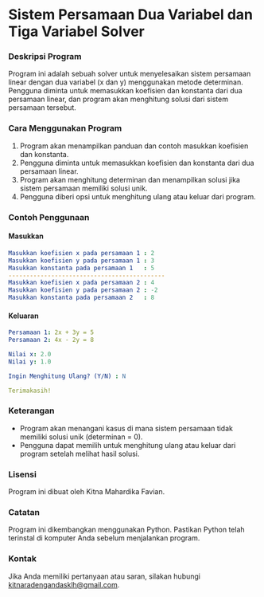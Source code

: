 # Sistem Persamaan Dua Variabel dan Tiga Variabel Solver

### Deskripsi Program
Program ini adalah sebuah solver untuk menyelesaikan sistem persamaan linear dengan dua variabel (x dan y) menggunakan metode determinan. Pengguna diminta untuk memasukkan koefisien dan konstanta dari dua persamaan linear, dan program akan menghitung solusi dari sistem persamaan tersebut.

### Cara Menggunakan Program
1. Program akan menampilkan panduan dan contoh masukkan koefisien dan konstanta.
2. Pengguna diminta untuk memasukkan koefisien dan konstanta dari dua persamaan linear.
3. Program akan menghitung determinan dan menampilkan solusi jika sistem persamaan memiliki solusi unik.
4. Pengguna diberi opsi untuk menghitung ulang atau keluar dari program.

### Contoh Penggunaan
#### Masukkan
```yaml
Masukkan koefisien x pada persamaan 1 : 2
Masukkan koefisien y pada persamaan 1 : 3
Masukkan konstanta pada persamaan 1   : 5
--------------------------------------------
Masukkan koefisien x pada persamaan 2 : 4
Masukkan koefisien y pada persamaan 2 : -2
Masukkan konstanta pada persamaan 2   : 8
```
#### Keluaran
```yaml
Persamaan 1: 2x + 3y = 5
Persamaan 2: 4x - 2y = 8

Nilai x: 2.0
Nilai y: 1.0

Ingin Menghitung Ulang? (Y/N) : N

Terimakasih!
```

### Keterangan
- Program akan menangani kasus di mana sistem persamaan tidak memiliki solusi unik (determinan = 0).
- Pengguna dapat memilih untuk menghitung ulang atau keluar dari program setelah melihat hasil solusi.

### Lisensi
Program ini dibuat oleh Kitna Mahardika Favian.

### Catatan
Program ini dikembangkan menggunakan Python. Pastikan Python telah terinstal di komputer Anda sebelum menjalankan program.

### Kontak
Jika Anda memiliki pertanyaan atau saran, silakan hubungi kitnaradengandasklh@gmail.com.
